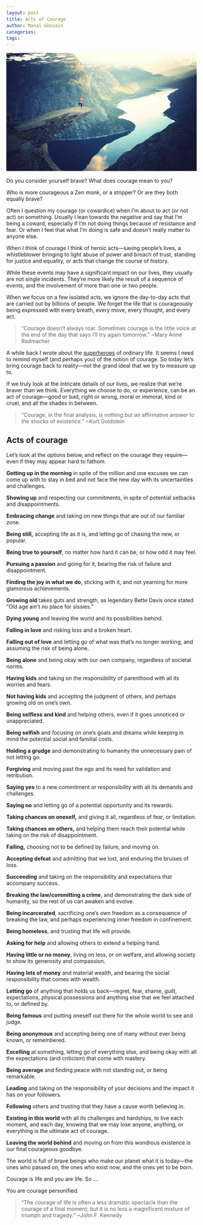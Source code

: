 ```yaml
---
layout: post
title: Acts of Courage
author: Manal Ghosain
categories:
tags:
---
```


![Courage](/images/courage.jpg)

Do you consider yourself brave? What does courage mean to you? 

Who is more courageous a Zen monk, or a stripper? Or are they both equally brave? 

Often I question my courage (or cowardice) when I’m about to act (or not act) on something. Usually I lean towards the negative and say that I’m being a coward, especially if I’m not doing things because of resistance and fear. Or when I feel that what I’m doing is safe and doesn’t really matter to anyone else. 

When I think of courage I think of heroic acts—saving people’s lives, a whistleblower bringing to light abuse of power and breach of trust, standing for justice and equality, or acts that change the course of history. 

While these events may have a significant impact on our lives, they usually are not single incidents. They’re more likely the result of a sequence of events, and the involvement of more than one or two people. 

When we focus on a few isolated acts, we ignore the day-to-day acts that are carried out by billions of people. We forget the life that is courageously being expressed with every breath, every move, every thought, and every act. 

> “Courage doesn’t always roar. Sometimes courage is the little voice at the end of the day that says I’ll try again tomorrow.” ~Mary Anne Radmacher

A while back I wrote about the [superheroes](/superhero/) of ordinary life. It seems I need to remind myself (and perhaps you) of the notion of courage. So today let’s bring courage back to reality—not the grand ideal that we try to measure up to. 

If we truly look at the intricate details of our lives, we realize that we’re braver than we think. Everything we choose to do, or experience, can be an act of courage—good or bad, right or wrong, moral or immoral, kind or cruel, and all the shades in between. 

> “Courage, in the final analysis, is nothing but an affirmative answer to the shocks of existence.” ~Kurt Goldstein

## Acts of courage

Let’s look at the options below, and reflect on the courage they require—even if they may appear hard to fathom. 

**Getting up in the morning** in spite of the million and one excuses we can come up with to stay in bed and not face the new day with its uncertainties and challenges. 

**Showing up** and respecting our commitments, in spite of potential setbacks and disappointments. 

**Embracing change** and taking on new things that are out of our familiar zone. 

**Being still,** accepting life as it is, and letting go of chasing the new, or popular. 

**Being true to yourself**, no matter how hard it can be, or how odd it may feel. 

**Pursuing a passion** and going for it, bearing the risk of failure and disappointment. 

**Finding the joy in what we do**, sticking with it, and not yearning for more glamorous achievements. 

**Growing old** takes guts and strength, as legendary Bette Davis once stated “Old age ain't no place for sissies.” 

**Dying young** and leaving the world and its possibilities behind. 

**Falling in love** and risking loss and a broken heart. 

**Falling out of love** and letting go of what was that’s no longer working, and assuming the risk of being alone. 

**Being alone** and being okay with our own company, regardless of societal norms. 

**Having kids** and taking on the responsibility of parenthood with all its worries and fears. 

**Not having kids** and accepting the judgment of others, and perhaps growing old on one’s own. 

**Being selfless and kind** and helping others, even if it goes unnoticed or unappreciated. 

**Being selfish** and focusing on one’s goals and dreams while keeping in mind the potential social and familial costs. 

**Holding a grudge** and demonstrating to humanity the unnecessary pain of not letting go. 

**Forgiving** and moving past the ego and its need for validation and retribution. 

**Saying yes** to a new commitment or responsibility with all its demands and challenges. 

**Saying no** and letting go of a potential opportunity and its rewards. 

**Taking chances on oneself,** and giving it all, regardless of fear, or limitation. 

**Taking chances on others,** and helping them reach their potential while taking on the risk of disappointment. 

**Failing,** choosing not to be defined by failure, and moving on. 

**Accepting defeat** and admitting that we lost, and enduring the bruises of loss. 

**Succeeding** and taking on the responsibility and expectations that accompany success. 

**Breaking the law/committing a crime**, and demonstrating the dark side of humanity, so the rest of us can awaken and evolve. 

**Being incarcerated**, sacrificing one’s own freedom as a consequence of breaking the law, and perhaps experiencing inner freedom in confinement. 

**Being homeless**, and trusting that life will provide. 

**Asking for help** and allowing others to extend a helping hand. 

**Having little or no money**, living on less, or on welfare, and allowing society to show its generosity and compassion. 

**Having lots of money** and material wealth, and bearing the social responsibility that comes with wealth. 

**Letting go** of anything that holds us back—regret, fear, shame, guilt, expectations, physical possessions and anything else that we feel attached to, or defined by. 

**Being famous** and putting oneself out there for the whole world to see and judge. 

**Being anonymous** and accepting being one of many without ever being known, or remembered. 

**Excelling** at something, letting go of everything else, and being okay with all the expectations (and criticism) that come with mastery. 

**Being average** and finding peace with not standing out, or being remarkable. 

**Leading** and taking on the responsibility of your decisions and the impact it has on your followers. 

**Following** others and trusting that they have a cause worth believing in. 

**Existing in this world** with all its challenges and hardships, to live each moment, and each day, knowing that we may lose anyone, anything, or everything is the ultimate act of courage. 

**Leaving the world behind** and moving on from this wondrous existence is our final courageous goodbye. 

The world is full of brave beings who make our planet what it is today—the ones who passed on, the ones who exist now, and the ones yet to be born. 

Courage is life and you are life. So … 

You are courage personified. 

> “The courage of life is often a less dramatic spectacle than the courage of a final moment; but it is no less a magnificent mixture of triumph and tragedy.” ~John F. Kennedy